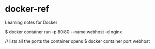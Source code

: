 # docker-ref
Learning notes for Docker

$ docker container run -p 80:80 --name webhost -d nginx

// lists all the ports the container opens
$ docker container port webhost

